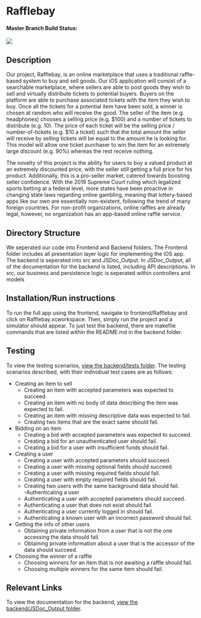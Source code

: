 # Rafflebay

#### Master Branch Build Status: 
![](https://api.travis-ci.org/CS130-W20/team-A5.svg?branch=master)

## Description
Our project, Rafflebay, is an online marketplace that uses a traditional raffle-based system to buy and sell goods. Our iOS application will consist of a searchable marketplace, where sellers are able to post goods they wish to sell and virtually distribute tickets to potential buyers. Buyers on the platform are able to purchase associated tickets with the item they wish to buy. Once all the tickets for a potential item have been sold, a winner is chosen at random who will receive the good. The seller of the item (e.g. headphones) chooses a selling price (e.g. $100) and a number of tickets to distribute (e.g. 10). The price of each ticket will be the selling price / number-of-tickets (e.g. $10 a ticket) such that the total amount the seller will receive by selling tickets will be equal to the amount he is looking for. This model will allow one ticket purchaser to win the item for an extremely large discount (e.g. 90%) whereas the rest receive nothing.

The novelty of this project is the ability for users to buy a valued product at an extremely discounted price, with the seller still getting a full price for his product. Additionally, this is a pro-seller market, catered towards boosting seller confidence. With the 2019 Supreme Court ruling which legalized sports betting at a federal level, more states have been proactive in changing state laws regarding online gambling, meaning that lottery-based apps like our own are essentially non-existent, following the trend of many foreign countries. For non-profit organizations, online raffles are already legal, however, no organization has an app-based online raffle service. 

## Directory Structure
We seperated our code into Frontend and Backend folders. The Frontend folder includes all presentation layer logic for implementing the iOS app. The backend is seperated into src and JSDoc_Output. In JSDoc_Output, all of the documentation for the backend is listed, including API descriptions. In src, our business and persistence logic is seperated within controllers and models

## Installation/Run instructions
To run the full app using the frontend, navigate to frontend/Rafflebay and click on Rafflebay.xcworkspace. Then, simply run the project and a simulator should appear.
To just test the backend, there are makefile commands that are listed within the README.md in the backend folder.

## Testing
To view the testing scenarios, [view the backend/tests folder](https://github.com/CS130-W20/team-A5/tree/master/backend/src/test).
The testing scenarios described, with their individiual test cases are as follows:

- Creating an item to sell  
  - Creating an item with accepted parameters was expected to succeed.  
  - Creating an item with no body of data describing the item was expected to fail.  
  - Creating an item with missing descriptive data was expected to fail.  
  - Creating two items that are the exact same should fail.  
- Bidding on an item   
  - Creating a bid with accepted parameters was expected to succeed.   
  - Creating a bid for an unauthenticated user should fail.   
  - Creating a bid for a user with insufficient funds should fail.  
- Creating a user   
  - Creating a user with accepted parameters should succeed.   
  - Creating a user with missing optional fields should succeed.   
  - Creating a user with missing required fields should fail.   
  - Creating a user with empty required fields should fail.   
  - Creating two users with the same background data should fail.  
-Authenticating a user  
  - Authenticating a user with accepted parameters should succeed.  
  - Authenticating a user that does not exist should fail.   
  - Authenticating a user currently logged in should fail.   
  - Authenticating a known user with an incorrect password should fail.  
- Getting the info of other users  
  - Obtaining private information from a user that is not the one accessing the data should fail.   
  - Obtaining private information about a user that is the accessor of the data should succeed.   
- Choosing the winner of a raffle  
  - Choosing winners for an item that is not awaiting a raffle should fail.   
  - Choosing multiple winners for the same item should fail.   

## Relevant Links 
To view the documentation for the backend, [view the backend/JSDoc_Output folder](https://github.com/CS130-W20/team-A5/tree/master/backend/JSDoc_Output). 

